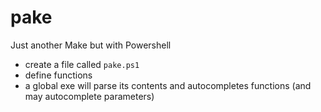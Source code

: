 # pake
Just another Make but with Powershell


- create a file called `pake.ps1`
- define functions
- a global exe will parse its contents and autocompletes functions (and may autocomplete parameters)
